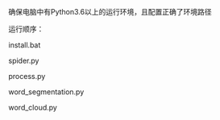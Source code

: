 确保电脑中有Python3.6以上的运行环境，且配置正确了环境路径

运行顺序：

install.bat

spider.py

process.py

word_segmentation.py

word_cloud.py